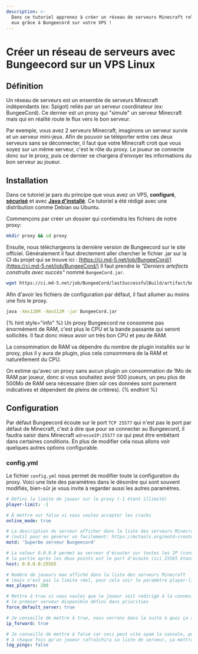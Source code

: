 ```yaml
---
description: >-
  Dans ce tutoriel apprenez à créer un réseau de serveurs Minecraft reliés entre
  eux grâce à Bungeecord sur votre VPS !
---
```


# Créer un réseau de serveurs avec Bungeecord sur un VPS Linux

## Définition

Un réseau de serveurs est un ensemble de serveurs Minecraft indépendants \(ex: Spigot\) reliés par un serveur coordinateur \(ex: BungeeCord\). Ce dernier est un proxy qui "simule" un serveur Minecraft mais qui en réalité route le flux vers le bon serveur.

Par exemple, vous avez 2 serveurs Minecraft, imaginons un serveur survie et un serveur mini-jeux. Afin de pouvoir se téléporter entre ces deux serveurs sans se déconnecter, il faut que votre Minecraft croit que vous soyez sur un même serveur, c'est le rôle du proxy. Le joueur se connecte donc sur le proxy, puis ce dernier se chargera d'envoyer les informations du bon serveur au joueur.

## Installation

Dans ce tutoriel je pars du principe que vous avez un VPS, **configuré**, [**sécurisé**](https://docs.idelya-network.fr/vps/securiser-son-vps-linux) et avec [**Java d'installé**](https://docs.idelya-network.fr/vps/installer-java-sur-son-vps). Ce tutoriel a été rédigé avec une distribution comme Debian ou Ubuntu.

Commençons par créer un dossier qui contiendra les fichiers de notre proxy:

```bash
mkdir proxy && cd proxy
```

Ensuite, nous téléchargeons la dernière version de Bungeecord sur le site officiel. Généralement il faut directement aller chercher le fichier .jar sur la CI du projet qui se trouve ici : [https://ci.md-5.net/job/BungeeCord/](https://ci.md-5.net/job/BungeeCord/) Il faut prendre le _"Derniers artefacts construits avec succès"_ nommé `BungeeCord.jar`.

```bash
wget https://ci.md-5.net/job/BungeeCord/lastSuccessfulBuild/artifact/bootstrap/target/BungeeCord.jar
```

Afin d'avoir les fichiers de configuration par défaut, il faut allumer au moins une fois le proxy.

```bash
java -Xms128M -Xmx512M -jar BungeeCord.jar
```

{% hint style="info" %}
Un proxy Bungeecord ne consomme pas énormément de RAM, c'est plus le CPU et la bande passante qui seront sollicités. Il faut donc mieux avoir un très bon CPU et peu de RAM. 

La consommation de RAM va dépendre du nombre de plugin installés sur le proxy, plus il y aura de plugin, plus cela consommera de la RAM et naturellement du CPU. 

On estime qu'avec un proxy sans aucun plugin un consommation de 1Mo de RAM par joueur, donc si vous souhaitez avoir 500 joueurs, un peu plus de 500Mo de RAM sera nécessaire \(bien sûr ces données sont purement indicatives et dépendent de pleins de critères\).
{% endhint %}

## Configuration

Par défaut Bungeecord écoute sur le port `TCP 25577` qui n'est pas le port par défaut de Minecraft, c'est à dire que pour se connecter au Bungeecord, il faudra saisir dans Minecraft `adresseIP:25577` ce qui peut être embêtant dans certaines conditions. En plus de modifier cela nous allons voir quelques autres options configurable.

### config.yml

Le fichier `config.yml` nous permet de modifier toute la configuration du proxy. Voici une liste des paramètres dans le désordre qui sont souvent modifiés, bien-sûr je vous invite à regarder aussi les autres paramètres.

```yaml
# Défini la limite de joueur sur le proxy (-1 étant illimité)
player-limit: -1

# À mettre sur false si vous voulez accepter les cracks
online_mode: true

# La description du serveur afficher dans la liste des serveurs Minecraft
# (outil pour en générer un facilement: https://mctools.org/motd-creator)
motd: 'Superbe serveur Bungeecord'

# La valeur 0.0.0.0 permet au serveur d'écouter sur toutes les IP (conseillé),
# la partie après les deux points est le port d'écoute (ici 25565 étant celui de Minecraft par défaut)
host: 0.0.0.0:25565

# Nombre de joueurs max affiché dans la liste des serveurs Minecraft
# (mais n'est pas la limite réel, pour cela voir le paramètre player-limit)
max_players: 200

# Mettre à true si vous voulez que le joueur soit redirigé à la connexion vers 
# le premier serveur disponible défini dans priorities
force_default_server: true

# Je conseille de mettre à true, nous verrons dans la suite à quoi ça sert
ip_forward: true 

# Je conseille de mettre à false car ceci peut vite spam la console, pour faire simple
# à chaque fois qu'un joueur rafraîchira sa liste de serveur, ça mettra un message
log_pings: false 
```



